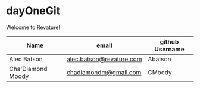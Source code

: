 # dayOneGit

Welcome to Revature!

| Name              | email                    | github Username |
| ----------------- | ------------------------ | --------------- |
| Alec Batson       | alec.batson@revature.com | Abatson         |
| Cha'Diamond Moody | chadiamondm@gmail.com    | CMoody          |
